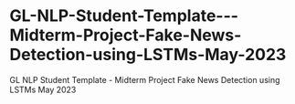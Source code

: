 # GL-NLP-Student-Template---Midterm-Project-Fake-News-Detection-using-LSTMs-May-2023
GL NLP Student Template - Midterm Project Fake News Detection using LSTMs May 2023
